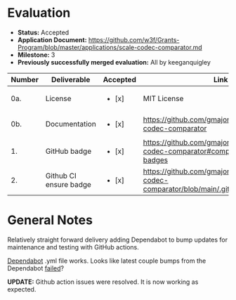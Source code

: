 # Evaluation

- **Status:** Accepted
- **Application Document:** https://github.com/w3f/Grants-Program/blob/master/applications/scale-codec-comparator.md
- **Milestone:** 3
- **Previously successfully merged evaluation:** All by keeganquigley


| Number | Deliverable   | Accepted | Link                                                                                 | Notes |
|--------|---------------|----------|----------------------------------------------------------------------------|-------|
| 0a.     | License   | <ul><li>[x] </li></ul> | MIT License                            |       |
| 0b.     | Documentation       | <ul><li>[x] </li></ul> | https://github.com/gmajor-encrypt/scale-codec-comparator                                                                        | Looks good.   |
| 1.     | GitHub badge         | <ul><li>[x] </li></ul> | https://github.com/gmajor-encrypt/scale-codec-comparator#comparator-result-badges                 | Badges work.      |
| 2.     | Github CI ensure badge | <ul><li>[x] </li></ul> | https://github.com/gmajor-encrypt/scale-codec-comparator/blob/main/.github/dependabot.yml | Github actions work.      |

# General Notes

Relatively straight forward delivery adding Dependabot to bump updates for maintenance and testing with GitHub actions.

[Dependabot](https://github.com/gmajor-encrypt/scale-codec-comparator/blob/main/.github/dependabot.yml) .yml file works. Looks like latest couple bumps from the Dependabot [failed](https://github.com/gmajor-encrypt/scale-codec-comparator/actions/runs/3982725063/jobs/6827425214)?

**UPDATE:** Github action issues were resolved. It is now working as expected.
